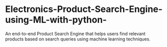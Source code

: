 # Electronics-Product-Search-Engine-using-ML-with-python-
An end-to-end Product Search Engine that helps users find relevant products based on search queries using machine learning techniques.
